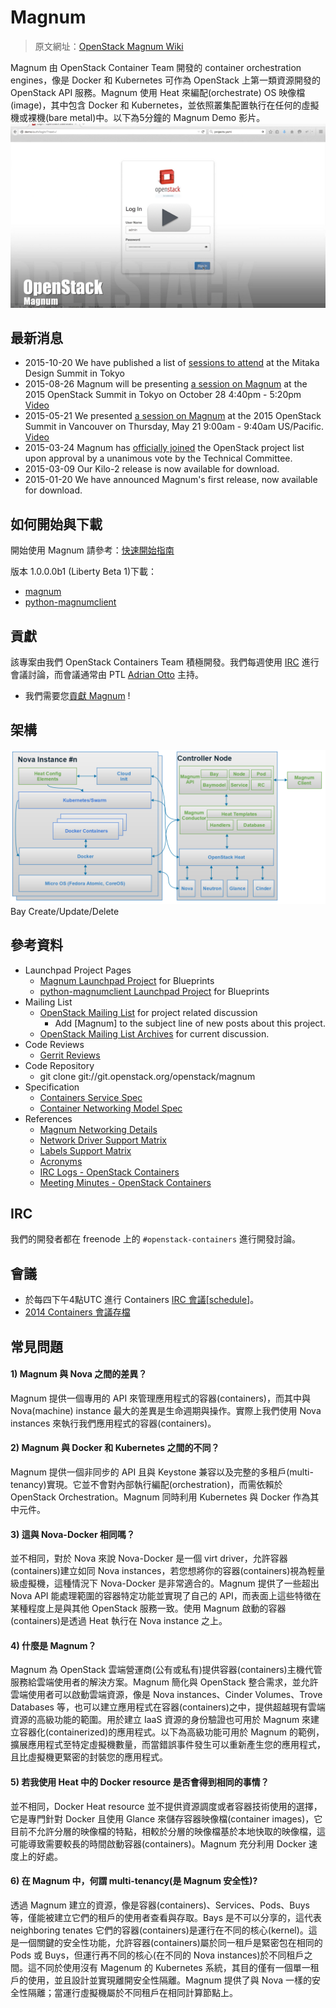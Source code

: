 # Magnum

> 原文網址：[OpenStack Magnum Wiki](https://wiki.openstack.org/wiki/Magnum)


Magnum 由 OpenStack Container Team 開發的 container orchestration engines，像是 Docker 和 Kubernetes 可作為 OpenStack 上第一類資源開發的 OpenStack API 服務。Magnum 使用 Heat 來編配(orchestrate) OS 映像檔(image)，其中包含 Docker 和 Kubernetes，並依照叢集配置執行在任何的虛擬機或裸機(bare metal)中。以下為5分鐘的 Magnum Demo 影片。
[![demo_preview_frame](./images/Demo-Preview-Frame.png)](https://vimeo.com/128538940)

## 最新消息
* 2015-10-20 We have published a list of [sessions to attend](https://wiki.openstack.org/wiki/Magnum/Summit) at the Mitaka Design Summit in Tokyo
* 2015-08-26 Magnum will be presenting [a session on Magnum](http://sched.co/49xE) at the 2015 OpenStack Summit in Tokyo on October 28 4:40pm - 5:20pm [Video](https://www.openstack.org/summit/tokyo-2015/videos/presentation/openstack-magnum-containers-as-a-service)
* 2015-05-21 We presented [a session on Magnum](https://openstacksummitmay2015vancouver.sched.org/event/ec3936678ef22681408088ec52a4e80b) at the 2015 OpenStack Summit in Vancouver on Thursday, May 21 9:00am - 9:40am US/Pacific. [Video](https://www.openstack.org/summit/vancouver-2015/summit-videos/presentation/magnum-containers-as-a-service-for-openstack)
* 2015-03-24 Magnum has [officially joined](https://review.openstack.org/161080) the OpenStack project list upon approval by a unanimous vote by the Technical Committee.
* 2015-03-09 Our Kilo-2 release is now available for download.
* 2015-01-20 We have announced Magnum's first release, now available for download.

## 如何開始與下載
開始使用 Magnum 請參考：[快速開始指南](http://docs.openstack.org/developer/magnum/dev/dev-quickstart.html)

版本 1.0.0.0b1 (Liberty Beta 1)下載：
* [magnum](http://tarballs.openstack.org/magnum/magnum-1.0.0.0b1.tar.gz)
* [python-magnumclient](http://tarballs.openstack.org/python-magnumclient/python-magnumclient-1.0.0.0b1.tar.gz)

## 貢獻
該專案由我們 OpenStack Containers Team 積極開發。我們每週使用 [IRC](https://wiki.openstack.org/wiki/Meetings/Containers) 進行會議討論，而會議通常由 PTL [Adrian Otto](https://launchpad.net/~aotto) 主持。
* 我們需要您[貢獻 Magnum](https://wiki.openstack.org/wiki/Magnum/Contributing) !

## 架構
![magnum_architecture](./images/Magnum_architecture.png)
Bay Create/Update/Delete

## 參考資料
* Launchpad Project Pages
	* [Magnum Launchpad Project](http://launchpad.net/magnum) for Blueprints
	* [python-magnumclient Launchpad Project](http://launchpad.net/python-magnumclient) for Blueprints
* Mailing List
	* [OpenStack Mailing List](http://lists.openstack.org/cgi-bin/mailman/listinfo/openstack-dev) for project related discussion
		* Add [Magnum] to the subject line of new posts about this project.
	* [OpenStack Mailing List Archives](http://lists.openstack.org/pipermail/openstack-dev/) for current discussion.
* Code Reviews
	* [Gerrit Reviews](https://review.openstack.org/#/q/status:open+magnum,n,z)
* Code Repository
	* git clone git://git.openstack.org/openstack/magnum
* Specification
	* [Containers Service Spec](https://review.openstack.org/136103)
	* [Container Networking Model Spec](https://review.openstack.org/204686/)
* References
	* [Magnum Networking Details](https://wiki.openstack.org/wiki/Magnum/Networking)
	* [Network Driver Support Matrix](https://wiki.openstack.org/wiki/Magnum/NetworkDriverMatrix)
	* [Labels Support Matrix](https://wiki.openstack.org/wiki/Magnum/LabelMatrix)
	* [Acronyms](https://wiki.openstack.org/wiki/Magnum/Acronyms)
	* [IRC Logs - OpenStack Containers](http://eavesdrop.openstack.org/irclogs/%23openstack-containers/)
	* [Meeting Minutes - OpenStack Containers](http://eavesdrop.openstack.org/meetings/containers/2015/)

## IRC
我們的開發者都在 freenode 上的 ```#openstack-containers``` 進行開發討論。

## 會議
* 於每四下午4點UTC 進行 Containers [IRC 會議](https://wiki.openstack.org/wiki/Meetings/Containers)[\[schedule\]](https://wiki.openstack.org/wiki/Meetings/Containers)。
* [2014 Containers 會議存檔](http://eavesdrop.openstack.org/meetings/containers/2014/)

## 常見問題
#### 1) Magnum 與 Nova 之間的差異？
Magnum 提供一個專用的 API 來管理應用程式的容器(containers)，而其中與 Nova(machine) instance 最大的差異是生命週期與操作。實際上我們使用 Nova instances 來執行我們應用程式的容器(containers)。

#### 2) Magnum 與 Docker 和 Kubernetes 之間的不同？
Magnum 提供一個非同步的 API 且與 Keystone 兼容以及完整的多租戶(multi-tenancy)實現。它並不會對內部執行編配(orchestration)，而需依賴於 OpenStack Orchestration。Magnum 同時利用 Kubernetes 與 Docker 作為其中元件。

#### 3) 這與 Nova-Docker 相同嗎？
並不相同，對於 Nova 來說 Nova-Docker 是一個 virt driver，允許容器(containers)建立如同 Nova instances，若您想將你的容器(containers)視為輕量級虛擬機，這種情況下 Nova-Docker 是非常適合的。Magnum 提供了一些超出 Nova API 能處理範圍的容器特定功能並實現了自己的 API，而表面上這些特徵在某種程度上是與其他 OpenStack 服務一致。使用 Magnum 啟動的容器(containers)是透過 Heat 執行在 Nova instance 之上。

#### 4) 什麼是 Magnum？
Magnum 為 OpenStack 雲端營運商(公有或私有)提供容器(containers)主機代管服務給雲端使用者的解決方案。Magnum 簡化與 OpenStack 整合需求，並允許雲端使用者可以啟動雲端資源，像是 Nova instances、Cinder Volumes、Trove Databases 等，也可以建立應用程式在容器(containers)之中，提供超越現有雲端資源的高級功能的範圍。用於建立 IaaS 資源的身份驗證也可用於 Magnum 來建立容器化(containerized)的應用程式。以下為高級功能可用於 Magnum 的範例，擴展應用程式至特定虛擬機數量，而當錯誤事件發生可以重新產生您的應用程式，且比虛擬機更緊密的封裝您的應用程式。

#### 5) 若我使用 Heat 中的 Docker resource 是否會得到相同的事情？
並不相同，Docker Heat resource 並不提供資源調度或者容器技術使用的選擇，它是專門針對 Docker 且使用 Glance 來儲存容器映像檔(container images)，它目前不允許分層的映像檔的特點，相較於分層的映像檔基於本地快取的映像檔，這可能導致需要較長的時間啟動容器(containers)。Magnum 充分利用 Docker 速度上的好處。

#### 6) 在 Magnum 中，何謂 multi-tenancy(是 Magnum 安全性)?
透過 Magnum 建立的資源，像是容器(containers)、Services、Pods、Buys 等，僅能被建立它們的租戶的使用者查看與存取。Bays 是不可以分享的，這代表 neighboring tenates 它們的容器(containers)是運行在不同的核心(kernel)。這是一個關鍵的安全性功能，允許容器(containers)屬於同一租戶是緊密包在相同的 Pods 或 Buys，但運行再不同的核心(在不同的 Nova instances)於不同租戶之間。這不同於使用沒有 Magenum 的 Kubernetes 系統，其目的僅有一個單一租戶的使用，並且設計並實現離開安全性隔離。Magnum 提供了與 Nova 一樣的安全性隔離；當運行虛擬機屬於不同租戶在相同計算節點上。
